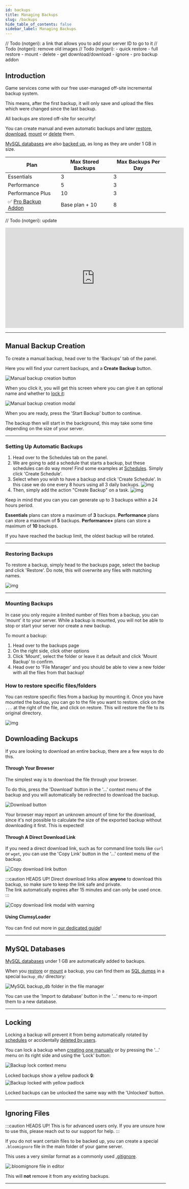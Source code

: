 ```yaml
---
id: backups
title: Managing Backups
slug: /backups
hide_table_of_contents: false
sidebar_label: Managing Backups
---
```


<div style={{display: 'none'}}>
// Todo (notgeri): a link that allows you to add your server ID to go to it
// Todo (notgeri): remove old images
// Todo (notgeri): 
- quick restore
- full restore
- mount
- delete
- get download/download
- ignore
- pro backup addon
</div>

## Introduction

Game services come with our free user-managed off-site incremental backup system.

This means, after the first backup, it will only save and upload the files which were changed since the last backup.

All backups are stored off-site for security!

You can create manual and even automatic backups and later [restore](#restoring-backups), [download](#downloading-backups), [mount](#mounting-backups) or [delete](#deleting-backups) them.

[MySQL databases](../databases) are also [backed up](#mysql-databases), as long as they are under 1 GB in size.

| Plan                                    | Max Stored Backups | Max Backups Per Day |
|-----------------------------------------|--------------------|---------------------|
| Essentials                              | 3                  | 3                   |
| Performance                             | 5                  | 3                   |
| Performance Plus                        | 10                 | 3                   |
| ✅ [Pro Backup Addon](#pro-backup-addon) | Base plan + 10     | 8                   |

// Todo (notgeri): update
<iframe width="560" height="315" src="https://www.youtube.com/embed/KnzimsqhwQs?si=NZM1oLrhgWiOqu4P" title="YouTube video player" frameborder="0" allow="accelerometer; autoplay; clipboard-write; encrypted-media; gyroscope; picture-in-picture; web-share" referrerpolicy="strict-origin-when-cross-origin" allowfullscreen></iframe>

---

## Manual Backup Creation

To create a manual backup, head over to the 'Backups' tab of the panel.

Here you will find your current backups, and a **Create Backup** button.

![Manual backup creation button](manual/button.png)

When you click it, you will get this screen where you can give it an optional name and whether to [lock it](#locking):

![Manual backup creation modal](manual/modal.png)

When you are ready, press the 'Start Backup' button to continue. 

The backup then will start in the background, this may take some time depending on the size of your server.

---

### Setting Up Automatic Backups

1. Head over to the Schedules tab on the panel.
2. We are going to add a schedule that starts a backup, but these schedules can do way more! Find some examples
   at [Schedules](schedules.md). Simply click 'Create Schedule'.
3. Select when you wish to have a backup and click 'Create Schedule'. In this case we do one every 8 hours using all 3
   daily backups.
   ![img](/using_the_panel/backups/2.png)
4. Then, simply add the action "Create Backup" on a task.
   ![img](/using_the_panel/backups/3.png)

Keep in mind that you can you can generate up to 3 backups within a 24 hours period.

**Essentials** plans can store a maximum of **3** backups.
**Performance** plans can store a maximum of **5** backups.
**Performance+** plans can store a maximum of **10** backups.

If you have reached the backup limit, the oldest backup will be rotated.

---

### Restoring Backups

To restore a backup, simply head to the backups page, select the backup and click 'Restore'. Do note, this will
overwrite any files with matching names.

![img](/using_the_panel/backups/4.png)

---

### Mounting Backups

In case you only require a limited number of files from a backup, you can 'mount' it to your server. While a backup is
mounted, you will not be able to stop or start your server nor create a new backup.

To mount a backup:

1. Head over to the backups page
2. On the right side, click other options
3. Click 'Mount', select the folder or leave it as default and click 'Mount Backup' to confirm.
4. Head over to 'File Manager' and you should be able to view a new folder with all the files from that backup!

### How to restore specific files/folders

You can restore specific files from a backup by mounting it. Once you have mounted the backup, you can go to the file
you want to restore. click on the `...` at the right of the file, and click on restore. This will restore the file to
its original directory.

![img](/using_the_panel/backups/5.png)

## Downloading Backups

If you are looking to download an entire backup, there are a few ways to do this.

#### Through Your Browser

The simplest way is to download the file through your browser.

To do this, press the 'Download' button in the '...' context menu of the backup and you will automatically be redirected
to download the backup.

![Download button](download_button.png)

Your browser may report an unknown amount of time for the download, since it's not possible to calculate the size of the
exported backup without downloading it first. This is expected!

#### Through A Direct Download Link

If you need a direct download link, such as for command line tools like `curl` or `wget`, you can use the 'Copy Link'
button in the '...' context menu of the backup.

![Copy download link button](copy_link_button.png)

:::caution HEADS UP!
Direct download links allow **anyone** to download this backup, so make sure to keep the link safe and private.  
The link automatically expires after 15 minutes and can only be used once.
:::

![Copy download link modal with warning](copy_link_modal.png)

#### Using ClumsyLoader

You can find out more in [our dedicated guide](../../extras/clumsyloader)!

---

## MySQL Databases
[MySQL databases](../databases) under 1 GB are automatically added to backups. 

When you [restore](#restoring-backups) or [mount](#mounting-backups) a backup, you can find them as [SQL dumps](https://en.wikipedia.org/wiki/Database_dump) in a special `backup_db/` directory:

![MySQL backup_db folder in the file manager](./mysql_backups.png)

You can use the 'Import to database' button in the '...' menu to re-import them to a new database.

---

## Locking

Locking a backup will prevent it from being automatically rotated by [schedules](#automatic-backup-creation) or accidentally [deleted by users](#deleting-backups).

You can lock a backup when [creating one manually](#manual-backup-creation) or by pressing the '...' menu on its right
side and using the 'Lock' button:

![Backup lock context menu](lock.png)

Locked backups show a yellow padlock 🔒:
![Backup locked with yellow padlock](locked.png)

Locked backups can be unlocked the same way with the 'Unlocked' button.

---

## Ignoring Files

:::caution HEADS UP!
This is for advanced users only. If you are unsure how to use this, please reach out to our support for help.
:::

If you do not want certain files to be backed up, you can create a special `.bloomignore` file in the main
folder of your game server.

This uses a very similar format as a commonly used [.gitignore](https://git-scm.com/docs/gitignore).

![.bloomignore file in editor](ignore_file.png)

This will **not** remove it from any existing backups.

---
